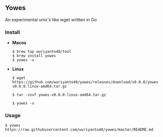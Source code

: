 ## Yowes

An experimental unix's like wget written in Go

### Install

- <b>Macos</b>
    ```shell
    $ brew tap wuriyanto48/tool
    $ brew install yowes
    $ yowes -v
    ```

- <b>Linux</b>
    ```shell
    $ wget https://github.com/wuriyanto48/yowes/releases/download/v0.0.0/yowes-v0.0.0.linux-amd64.tar.gz

    $ tar -zxvf yowes-v0.0.0.linux-amd64.tar.gz

    $ yowes -v
    ```

### Usage
```shell
$ yowes https://raw.githubusercontent.com/wuriyanto48/yowes/master/README.md
```